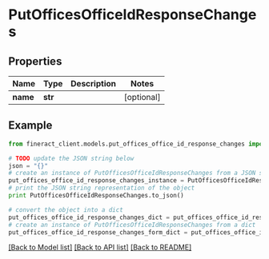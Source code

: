 # PutOfficesOfficeIdResponseChanges


## Properties

Name | Type | Description | Notes
------------ | ------------- | ------------- | -------------
**name** | **str** |  | [optional] 

## Example

```python
from fineract_client.models.put_offices_office_id_response_changes import PutOfficesOfficeIdResponseChanges

# TODO update the JSON string below
json = "{}"
# create an instance of PutOfficesOfficeIdResponseChanges from a JSON string
put_offices_office_id_response_changes_instance = PutOfficesOfficeIdResponseChanges.from_json(json)
# print the JSON string representation of the object
print PutOfficesOfficeIdResponseChanges.to_json()

# convert the object into a dict
put_offices_office_id_response_changes_dict = put_offices_office_id_response_changes_instance.to_dict()
# create an instance of PutOfficesOfficeIdResponseChanges from a dict
put_offices_office_id_response_changes_form_dict = put_offices_office_id_response_changes.from_dict(put_offices_office_id_response_changes_dict)
```
[[Back to Model list]](../README.md#documentation-for-models) [[Back to API list]](../README.md#documentation-for-api-endpoints) [[Back to README]](../README.md)


